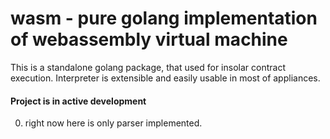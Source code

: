 wasm - pure golang implementation of webassembly virtual machine
===============

This is a standalone golang package, that used for insolar contract execution.
Interpreter is extensible and easily usable in most of appliances.

#### Project is in active development
0. right now here is only parser implemented.